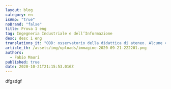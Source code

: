 ```yaml
---
layout: blog
category: en
isAmp: "true"
noBrand: "false"
title: Prova 1 eng
tag: Ingegneria Industriale e dell’Informazione
desc: desc 1 eng
translations_it: "ODD: osservatorio della didattica di ateneo. Alcune considerazioni."
article_th: /assets/img/uploads/immagine-2020-09-21-222201.png
authors:
  - Fabio Mauri
published: true
date: 2020-10-21T21:15:53.016Z
---
```

dfgsdgf